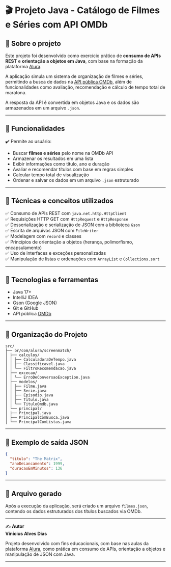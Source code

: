 # 🎬 Projeto Java - Catálogo de Filmes e Séries com API OMDb

## 🔖 Sobre o projeto  
Este projeto foi desenvolvido como exercício prático de **consumo de APIs REST** e **orientação a objetos em Java**, com base na formação da plataforma [Alura](https://www.alura.com.br/).

A aplicação simula um sistema de organização de filmes e séries, permitindo a busca de dados na [API pública OMDb](https://www.omdbapi.com/), além de funcionalidades como avaliação, recomendação e cálculo de tempo total de maratona.

A resposta da API é convertida em objetos Java e os dados são armazenados em um arquivo `.json`.

---

## 🎯 Funcionalidades

✔️ Permite ao usuário:
- Buscar **filmes e séries** pelo nome na OMDb API  
- Armazenar os resultados em uma lista  
- Exibir informações como título, ano e duração  
- Avaliar e recomendar títulos com base em regras simples  
- Calcular tempo total de visualização  
- Ordenar e salvar os dados em um arquivo `.json` estruturado

---

## 🧠 Técnicas e conceitos utilizados

✅ Consumo de APIs REST com `java.net.http.HttpClient`  
✅ Requisições HTTP GET com `HttpRequest` e `HttpResponse`  
✅ Desserialização e serialização de JSON com a biblioteca `Gson`  
✅ Escrita de arquivos JSON com `FileWriter`  
✅ Modelagem com `record` e classes  
✅ Princípios de orientação a objetos (herança, polimorfismo, encapsulamento)  
✅ Uso de interfaces e exceções personalizadas  
✅ Manipulação de listas e ordenações com `ArrayList` e `Collections.sort`

---

## 🚀 Tecnologias e ferramentas

- Java 17+
- IntelliJ IDEA
- Gson (Google JSON)
- Git e GitHub
- API pública [OMDb](https://www.omdbapi.com/)

---

## 📂 Organização do Projeto

```
src/
├── br/com/alura/screenmatch/
│ ├── calculos/
│ │ ├── CalculadoraDeTempo.java
│ │ ├── Classificavel.java
│ │ └── FiltroRecomendacao.java
│ ├── excecao/
│ │ └── ErroDeConversaoException.java
│ ├── modelos/
│ │ ├── Filme.java
│ │ ├── Serie.java
│ │ ├── Episodio.java
│ │ ├── Titulo.java
│ │ └── TituloOmdb.java
│ └── principal/
│ ├── Principal.java
│ ├── PrincipalComBusca.java
│ └── PrincipalComListas.java
```

---

## 📄 Exemplo de saída JSON

```json
{
  "titulo": "The Matrix",
  "anoDeLancamento": 1999,
  "duracaoEmMinutos": 136
}
```

---

## 📁 Arquivo gerado

Após a execução da aplicação, será criado um arquivo `filmes.json`, contendo os dados estruturados dos títulos buscados via OMDb.

---

✍️ **Autor**  
**Vinícius Alves Dias**

Projeto desenvolvido com fins educacionais, com base nas aulas da plataforma [Alura](https://www.alura.com.br/), como prática em consumo de APIs, orientação a objetos e manipulação de JSON com Java.

---
